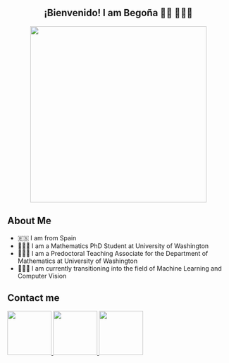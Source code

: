 <div align="center">
  <center><h2>¡Bienvenido! I am Begoña 👋🏼 🙋🏼‍♀️</h2></center>
</div>
<p align="center"><img src="https://github.com/begogar99/begogar99/assets/134455384/c6c41c3c-7f96-4b6c-90c9-0b20b02ffa07" width="400"  /></p>

## About Me 

- 🇪🇸 I am from Spain
- 👩🏼‍💼 I am a Mathematics PhD Student at University of Washington
- 👩🏼‍🏫 I am a Predoctoral Teaching Associate for the Department of Mathematics at University of Washington
- 👩🏼‍💻 I am currently transitioning into the field of Machine Learning and Computer Vision

## Contact me

<div id="badges">
  <a href="mailto:begogar9@uw.edu">
  <img height="100" src="https://img.icons8.com/?size=512&id=108806&format=png"/>
</a>
  <a href="https://www.linkedin.com/in/begonagarciamalaxechebarria/">
  <img height="100" src="https://img.icons8.com/?size=512&id=64154&format=png"/>
</a>
  <a href="https://begogar99.github.io/">
  <img height="100" src="https://img.icons8.com/?size=512&id=111139&format=png"/>
</a>
</div>
